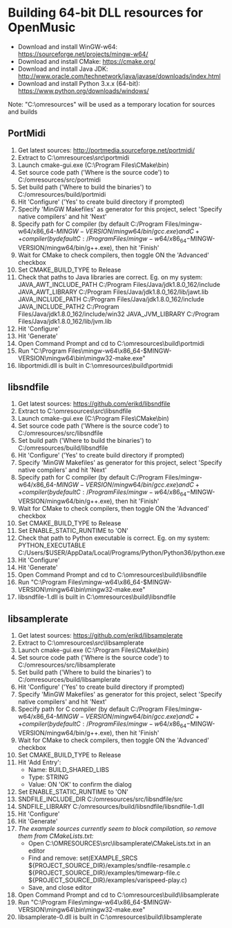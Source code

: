 # Building 64-bit DLL resources for OpenMusic

- Download and install WinGW-w64: https://sourceforge.net/projects/mingw-w64/
- Download and install CMake: https://cmake.org/
- Download and install Java JDK: http://www.oracle.com/technetwork/java/javase/downloads/index.html
- Download and install Python 3.x.x (64-bit): https://www.python.org/downloads/windows/

Note: "C:\omresources" will be used as a temporary location for sources and builds

## PortMidi
 1. Get latest sources: http://portmedia.sourceforge.net/portmidi/
 2. Extract to C:\omresources\src\portmidi
 3. Launch cmake-gui.exe (C:\Program Files\CMake\bin)
 4. Set source code path ('Where is the source code') to C:/omresources/src/portmidi
 5. Set build path ('Where to build the binaries') to C:/omresources/build/portmidi
 6. Hit 'Configure' ('Yes' to create build directory if prompted)
 7. Specify 'MinGW Makefiles' as generator for this project, select 'Specify native compilers' and hit 'Next'
 8. Specify path for C compiler (by default C:/Program Files/mingw-w64/x86_64-$MINGW-VERSION/mingw64/bin/gcc.exe) and C++ compiler (by default C:/Program Files/mingw-w64/x86_64-$MINGW-VERSION/mingw64/bin/g++.exe), then hit 'Finish'
 9. Wait for CMake to check compilers, then toggle ON the 'Advanced' checkbox
10. Set CMAKE_BUILD_TYPE to Release
11. Check that paths to Java libraries are correct.
    Eg. on my system:
    JAVA_AWT_INCLUDE_PATH C:/Program Files/Java/jdk1.8.0_162/include
    JAVA_AWT_LIBRARY      C:/Program Files/Java/jdk1.8.0_162/lib/jawt.lib
    JAVA_INCLUDE_PATH     C:/Program Files/Java/jdk1.8.0_162/include
    JAVA_INCLUDE_PATH2    C:/Program Files/Java/jdk1.8.0_162/include/win32
    JAVA_JVM_LIBRARY      C:/Program Files/Java/jdk1.8.0_162/lib/jvm.lib
12. Hit 'Configure'
13. Hit 'Generate'
14. Open Command Prompt and cd to C:\omresources\build\portmidi
15. Run "C:\Program Files\mingw-w64\x86_64-$MINGW-VERSION\mingw64\bin\mingw32-make.exe"
16. libportmidi.dll is built in C:\omresources\build\portmidi

## libsndfile
 1. Get latest sources: https://github.com/erikd/libsndfile
 2. Extract to C:\omresources\src\libsndfile
 3. Launch cmake-gui.exe (C:\Program Files\CMake\bin)
 4. Set source code path ('Where is the source code') to C:/omresources/src/libsndfile
 5. Set build path ('Where to build the binaries') to C:/omresources/build/libsndfile
 6. Hit 'Configure' ('Yes' to create build directory if prompted)
 7. Specify 'MinGW Makefiles' as generator for this project, select 'Specify native compilers' and hit 'Next'
 8. Specify path for C compiler (by default C:/Program Files/mingw-w64/x86_64-$MINGW-VERSION/mingw64/bin/gcc.exe) and C++ compiler (by default C:/Program Files/mingw-w64/x86_64-$MINGW-VERSION/mingw64/bin/g++.exe), then hit 'Finish'
 9. Wait for CMake to check compilers, then toggle ON the 'Advanced' checkbox
10. Set CMAKE_BUILD_TYPE to Release
11. Set ENABLE_STATIC_RUNTIME to 'ON'
12. Check that path to Python executable is correct.
    Eg. on my system:
    PYTHON_EXECUTABLE C:/Users/$USER/AppData/Local/Programs/Python/Python36/python.exe
13. Hit 'Configure'
14. Hit 'Generate'
15. Open Command Prompt and cd to C:\omresources\build\libsndfile
16. Run "C:\Program Files\mingw-w64\x86_64-$MINGW-VERSION\mingw64\bin\mingw32-make.exe"
17. libsndfile-1.dll is built in C:\omresources\build\libsndfile

## libsamplerate
 1. Get latest sources: https://github.com/erikd/libsamplerate
 2. Extract to C:\omresources\src\libsamplerate
 3. Launch cmake-gui.exe (C:\Program Files\CMake\bin)
 4. Set source code path ('Where is the source code') to C:/omresources/src/libsamplerate
 5. Set build path ('Where to build the binaries') to C:/omresources/build/libsamplerate
 6. Hit 'Configure' ('Yes' to create build directory if prompted)
 7. Specify 'MinGW Makefiles' as generator for this project, select 'Specify native compilers' and hit 'Next'
 8. Specify path for C compiler (by default C:/Program Files/mingw-w64/x86_64-$MINGW-VERSION/mingw64/bin/gcc.exe) and C++ compiler (by default C:/Program Files/mingw-w64/x86_64-$MINGW-VERSION/mingw64/bin/g++.exe), then hit 'Finish'
 9. Wait for CMake to check compilers, then toggle ON the 'Advanced' checkbox
10. Set CMAKE_BUILD_TYPE to Release
11. Hit 'Add Entry':
    - Name:  BUILD_SHARED_LIBS
    - Type:  STRING
    - Value: ON
    'OK' to confirm the dialog
11. Set ENABLE_STATIC_RUNTIME to 'ON'
12. SNDFILE_INCLUDE_DIR C:/omresources/src/libsndfile/src
13. SNDFILE_LIBRARY C:/omresources/build/libsndfile/libsndfile-1.dll
13. Hit 'Configure'
14. Hit 'Generate'
15. *The example sources currently seem to block compilation, so remove them from CMakeLists.txt:*
    - Open C:\OMRESOURCES\src\libsamplerate\CMakeLists.txt in an editor
    - Find and remove:
    set(EXAMPLE_SRCS
	    ${PROJECT_SOURCE_DIR}/examples/sndfile-resample.c
	    ${PROJECT_SOURCE_DIR}/examples/timewarp-file.c
	    ${PROJECT_SOURCE_DIR}/examples/varispeed-play.c)
    - Save, and close editor
15. Open Command Prompt and cd to C:\omresources\build\libsamplerate
16. Run "C:\Program Files\mingw-w64\x86_64-$MINGW-VERSION\mingw64\bin\mingw32-make.exe"
17. libsamplerate-0.dll is built in C:\omresources\build\libsamplerate